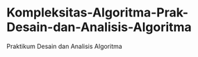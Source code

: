 # Kompleksitas-Algoritma-Prak-Desain-dan-Analisis-Algoritma
Praktikum Desain dan Analisis Algoritma
